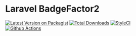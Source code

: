 # Laravel BadgeFactor2

[![Latest Version on Packagist][ico-version]][link-packagist]
[![Total Downloads][ico-downloads]][link-downloads]
[![StyleCI][ico-styleci]][link-styleci]
[![Github Actions][ico-github-actions]][link-github-actions]

[ico-version]: https://img.shields.io/packagist/v/ctrlwebinc/badgefactor2-laravel.svg
[ico-downloads]: https://img.shields.io/packagist/dt/ctrlwebinc/badgefactor2-laravel.svg
[ico-styleci]: https://styleci.io/repos/438762514/shield?style=flat
[ico-github-actions]: https://github.com/ctrlwebinc/badgefactor2-laravel/actions/workflows/laravel.yml/badge.svg

[link-packagist]: https://packagist.org/packages/ctrlwebinc/badgefactor2-laravel
[link-downloads]: https://packagist.org/packages/ctrlwebinc/badgefactor2-laravel
[link-styleci]: https://styleci.io/repos/438762514
[link-github-actions]: https://github.com/ctrlwebinc/badgefactor2-laravel/actions
